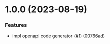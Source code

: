 # 1.0.0 (2023-08-19)


### Features

* impl openapi code generator ([#1](https://github.com/bundle-matters/open-api-codegen/issues/1)) ([00766ad](https://github.com/bundle-matters/open-api-codegen/commit/00766ad7589682455b016cd6c8269fc469169e19))
